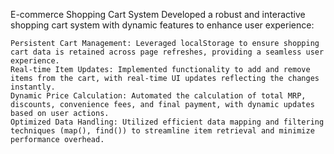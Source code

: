 E-commerce Shopping Cart System
Developed a robust and interactive shopping cart system with dynamic features to enhance user experience:

    Persistent Cart Management: Leveraged localStorage to ensure shopping cart data is retained across page refreshes, providing a seamless user experience.
    Real-time Item Updates: Implemented functionality to add and remove items from the cart, with real-time UI updates reflecting the changes instantly.
    Dynamic Price Calculation: Automated the calculation of total MRP, discounts, convenience fees, and final payment, with dynamic updates based on user actions.
    Optimized Data Handling: Utilized efficient data mapping and filtering techniques (map(), find()) to streamline item retrieval and minimize performance overhead.
